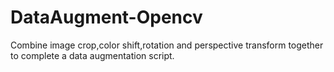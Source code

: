 # DataAugment-Opencv
Combine image crop,color shift,rotation and perspective transform together to complete a data augmentation script.
